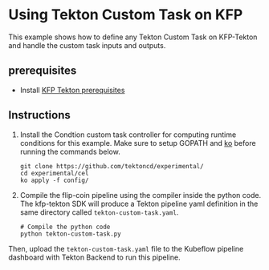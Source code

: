 # Using Tekton Custom Task on KFP

This example shows how to define any Tekton Custom Task on KFP-Tekton and handle the custom task inputs and outputs.

## prerequisites
- Install [KFP Tekton prerequisites](/samples/README.md)

## Instructions
1. Install the Condtion custom task controller for computing runtime conditions for this example. Make sure to setup GOPATH and [ko](https://github.com/google/ko) before running the commands below.
   ```shell
   git clone https://github.com/tektoncd/experimental/
   cd experimental/cel
   ko apply -f config/
   ```

2. Compile the flip-coin pipeline using the compiler inside the python code. The kfp-tekton SDK will produce a Tekton pipeline yaml definition in the same directory called `tekton-custom-task.yaml`.
    ```
    # Compile the python code
    python tekton-custom-task.py
    ```

Then, upload the `tekton-custom-task.yaml` file to the Kubeflow pipeline dashboard with Tekton Backend to run this pipeline.
